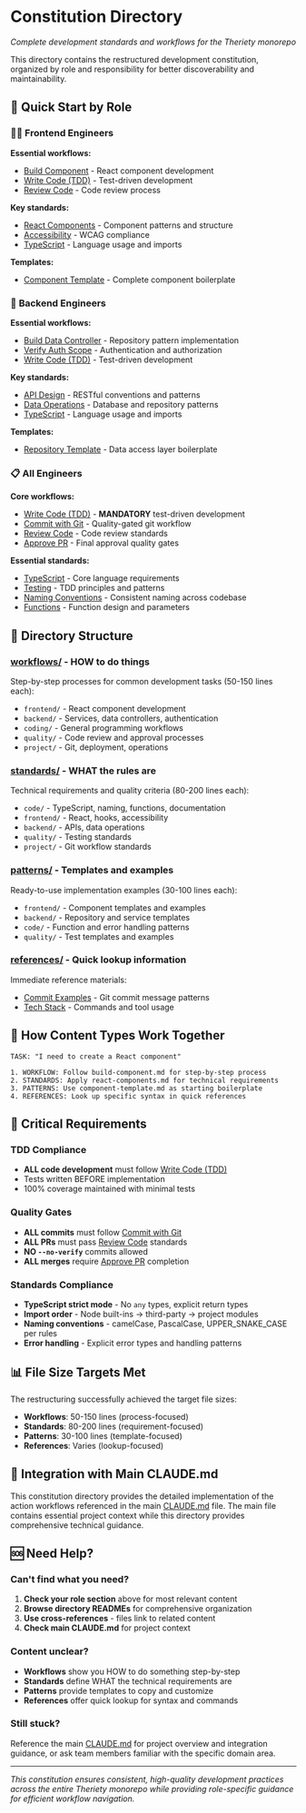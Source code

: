# Constitution Directory

_Complete development standards and workflows for the Theriety monorepo_

This directory contains the restructured development constitution, organized by role and responsibility for better discoverability and maintainability.

## 🎯 **Quick Start by Role**

### 👨‍💻 **Frontend Engineers**

**Essential workflows:**

- [Build Component](./workflows/frontend/build-component.md) - React component development
- [Write Code (TDD)](./workflows/coding/write-code-tdd.md) - Test-driven development
- [Review Code](./workflows/quality/review-code.md) - Code review process

**Key standards:**

- [React Components](./standards/frontend/react-components.md) - Component patterns and structure
- [Accessibility](./standards/frontend/accessibility.md) - WCAG compliance
- [TypeScript](./standards/code/typescript.md) - Language usage and imports

**Templates:**

- [Component Template](./patterns/frontend/component-template.md) - Complete component boilerplate

### 🔧 **Backend Engineers**

**Essential workflows:**

- [Build Data Controller](./workflows/backend/build-data-controller.md) - Repository pattern implementation
- [Verify Auth Scope](./workflows/backend/verify-auth-scope.md) - Authentication and authorization
- [Write Code (TDD)](./workflows/coding/write-code-tdd.md) - Test-driven development

**Key standards:**

- [API Design](./standards/backend/api-design.md) - RESTful conventions and patterns
- [Data Operations](./standards/backend/data-operations.md) - Database and repository patterns
- [TypeScript](./standards/code/typescript.md) - Language usage and imports

**Templates:**

- [Repository Template](./patterns/backend/repository-template.md) - Data access layer boilerplate

### 📋 **All Engineers**

**Core workflows:**

- [Write Code (TDD)](./workflows/coding/write-code-tdd.md) - **MANDATORY** test-driven development
- [Commit with Git](./workflows/project/commit-with-git.md) - Quality-gated git workflow
- [Review Code](./workflows/quality/review-code.md) - Code review standards
- [Approve PR](./workflows/quality/approve-pr.md) - Final approval quality gates

**Essential standards:**

- [TypeScript](./standards/code/typescript.md) - Core language requirements
- [Testing](./standards/quality/testing.md) - TDD principles and patterns
- [Naming Conventions](./standards/code/naming.md) - Consistent naming across codebase
- [Functions](./standards/code/functions.md) - Function design and parameters

## 📁 **Directory Structure**

### **[workflows/](./workflows/)** - HOW to do things

Step-by-step processes for common development tasks (50-150 lines each):

- `frontend/` - React component development
- `backend/` - Services, data controllers, authentication
- `coding/` - General programming workflows
- `quality/` - Code review and approval processes
- `project/` - Git, deployment, operations

### **[standards/](./standards/)** - WHAT the rules are

Technical requirements and quality criteria (80-200 lines each):

- `code/` - TypeScript, naming, functions, documentation
- `frontend/` - React, hooks, accessibility
- `backend/` - APIs, data operations
- `quality/` - Testing standards
- `project/` - Git workflow standards

### **[patterns/](./patterns/)** - Templates and examples

Ready-to-use implementation examples (30-100 lines each):

- `frontend/` - Component templates and examples
- `backend/` - Repository and service templates
- `code/` - Function and error handling patterns
- `quality/` - Test templates and examples

### **[references/](./references/)** - Quick lookup information

Immediate reference materials:

- [Commit Examples](./references/commit-examples.md) - Git commit message patterns
- [Tech Stack](./references/tech-stack.md) - Commands and tool usage

## 🔄 **How Content Types Work Together**

```
TASK: "I need to create a React component"

1. WORKFLOW: Follow build-component.md for step-by-step process
2. STANDARDS: Apply react-components.md for technical requirements
3. PATTERNS: Use component-template.md as starting boilerplate
4. REFERENCES: Look up specific syntax in quick references
```

## 🚨 **Critical Requirements**

### **TDD Compliance**

- **ALL code development** must follow [Write Code (TDD)](./workflows/coding/write-code-tdd.md)
- Tests written BEFORE implementation
- 100% coverage maintained with minimal tests

### **Quality Gates**

- **ALL commits** must follow [Commit with Git](./workflows/project/commit-with-git.md)
- **ALL PRs** must pass [Review Code](./workflows/quality/review-code.md) standards
- **NO `--no-verify`** commits allowed
- **ALL merges** require [Approve PR](./workflows/quality/approve-pr.md) completion

### **Standards Compliance**

- **TypeScript strict mode** - No `any` types, explicit return types
- **Import order** - Node built-ins → third-party → project modules
- **Naming conventions** - camelCase, PascalCase, UPPER_SNAKE_CASE per rules
- **Error handling** - Explicit error types and handling patterns

## 📊 **File Size Targets Met**

The restructuring successfully achieved the target file sizes:

- **Workflows**: 50-150 lines (process-focused)
- **Standards**: 80-200 lines (requirement-focused)
- **Patterns**: 30-100 lines (template-focused)
- **References**: Varies (lookup-focused)

## 🔗 **Integration with Main CLAUDE.md**

This constitution directory provides the detailed implementation of the action workflows referenced in the main [CLAUDE.md](../CLAUDE.md) file. The main file contains essential project context while this directory provides comprehensive technical guidance.

## 🆘 **Need Help?**

### **Can't find what you need?**

1. **Check your role section** above for most relevant content
2. **Browse directory READMEs** for comprehensive organization
3. **Use cross-references** - files link to related content
4. **Check main CLAUDE.md** for project context

### **Content unclear?**

- **Workflows** show you HOW to do something step-by-step
- **Standards** define WHAT the technical requirements are
- **Patterns** provide templates to copy and customize
- **References** offer quick lookup for syntax and commands

### **Still stuck?**

Reference the main [CLAUDE.md](../CLAUDE.md) for project overview and integration guidance, or ask team members familiar with the specific domain area.

---

_This constitution ensures consistent, high-quality development practices across the entire Theriety monorepo while providing role-specific guidance for efficient workflow navigation._
